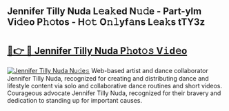 ## Jennifer Tilly Nuda L𝚎a𝚔ed N𝚞𝚍e - Part-ylm Vi𝚍𝚎o P𝚑𝚘tos - H𝚘𝚝 O𝚗𝚕yf𝚊ns L𝚎a𝚔s tTY3z

# <h2><a href="http://kfdg7j0.oniu.top/?m=Jennifer+Tilly+Nuda">🔗👉 🔴 Jennifer Tilly Nuda P𝚑ot𝚘𝚜 V𝚒d𝚎o</a></h2>

[![Jennifer Tilly Nuda Nu𝚍e𝚜](https://i.imgur.com/0qMVB7G.gif)](http://kfdg7j0.oniu.top/?m=Jennifer+Tilly+Nuda)
Web-based artist and dance collaborator Jennifer Tilly Nuda, recognized for creating and distributing dance and lifestyle content via solo and collaborative dance routines and short videos. Courageous advocate Jennifer Tilly Nuda, recognized for their bravery and dedication to standing up for important causes.  

